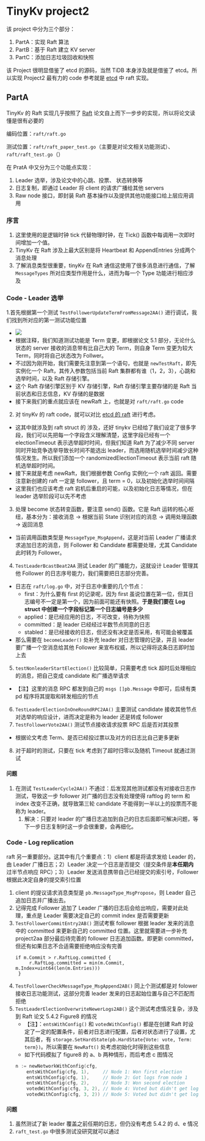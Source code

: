 # TinyKv project2
该 project 中分为三个部分：
1. PartA：实现 Raft 算法
2. PartB：基于 Raft 建立 KV server
3. PartC：添加日志垃圾回收和快照

该 Project 很明显借鉴了 etcd 的源码，当然 TiDB 本身涉及就是借鉴了 etcd。所以实现 Project2 最有力的 code 参考就是 [etcd](https://github.com/etcd-io/etcd/tree/main/raft) 中 raft 实现。
## PartA
TinyKv 的 Raft 实现几乎按照了 [Raft](https://willzhuang.github.io/2018/03/04/Raft%E8%AE%BA%E6%96%87%E7%BF%BB%E8%AF%91/) 论文自上而下一步步的实现，所以将论文读懂是很有必要的

编码位置：`raft/raft.go` 

测试位置：`raft/raft_paper_test.go`（主要是对论文相关功能测试）、`raft/raft_test.go`（）

在 PratA 中又分为三个功能点实现：

1.  Leader 选举，涉及论文中的心跳、投票、 状态转换等
2.  日志复制，即通过 Leader 将 client 的请求广播给其他 servers
3.  Raw node 接口，即封装 Raft 基本操作以及提供其他功能接口给上层应用调用

### 序言
1. 这里使用的是逻辑时钟 tick 代替物理时钟，在 Tick() 函数中每调用一次即时间增加一个值。
2. TinyKv 在 Raft 涉及上最大区别是将 Heartbeat 和 AppendEntries 分成两个消息处理
3. 了解消息类型很重要，tinyKv 在 Raft 通信这使用了很多消息进行通信，了解 `MessageTypes` 所对应类型作用是什么，进而为每一个 Type 功能进行相应涉及

### Code - Leader 选举
1.首先根据第一个测试 `TestFollowerUpdateTermFromMessage2AA()` 进行调试，我们找到所对应的第一测试功能位置
  - ![](https://cdn.jsdelivr.net/gh/Beeter-yong/pictures/imgTwo/20210717202348.png)
  - 根据注释，我们知道测试功能是 Term 变更，即根据论文 5.1 部分，无论什么状态的 server 接收的消息带有比自己大的 Term，则自身 Term 变更为较大 Term，同时将自己状态改为 Follwer。
  - 不过因为刚开始，我们需要先注意到第一个语句，也就是 `newTestRaft`，即先实例化一个 Raft，其传入参数包括当前 Raft 集群都有谁（1，2，3），心跳和选举时间，以及 Raft 存储引擎。
  - 这个 Raft 存储引擎区别于 KV 存储引擎，Raft 存储引擎主要存储的是 Raft 当前状态和日志信息，KV 存储的是数据
  - 接下来我们的重点就应该在 newRaft 上，也就是对 `raft/raft.go` code
2. 对 tinyKv 的 raft code，就可以对比 [etcd 的 raft](https://github.com/etcd-io/etcd/blob/main/raft/raft.go#L318:6) 进行考虑。
  - 这其中就涉及到 raft struct 的 涉及，还好 tinykv 已经给了我们设定了很多字段，我们可以先把每一个字段含义理解清楚，这里字段已经有一个 electionTimeout 表示选举超时时间，但我们知道 Raft 为了减少不同 server 同时开始竞争选举导致长时间不能选出 leader，而选用随机选举时间减少这种情况发生。所以我们添加一个 randomizedElectionTimeout 表示当前 raft 随机选举超时时间。
  - 接下来就是考虑 newRaft，我们根据参数 Config 实例化一个 raft 返回。需要注意新创建的 raft 一定是 follower，且 term = 0，以及初始化选举时间间隔
  - 这里我们也应该考虑 raft 宕机后重启的可能，以及初始化日志等情况，但在 leader 选举阶段可以先不考虑
3. 处理 become 状态转变函数，要注意 send() 函数。它是 Raft 运转的核心枢纽，基本分为：接收消息 -> 根据当前 State 识别对应的消息 -> 调用处理函数 -> 返回消息
  - 当前调用函数类型是 `MessageType_MsgAppend`，这是对当前 Leader 广播请求求追加日志的消息，则 Follower 和 Candidate 都需要处理，尤其 Candidate 此时转为 Follower。
4. `TestLeaderBcastBeat2AA` 测试 Leader 的广播能力，这就设计 Leader 管理其他 Follower 的日志序号能力，我们需要把日志部分完善。
  - 日志在 `raft/log.go` 中，对于日志中重要的几个节点：
    - first：为什么要有 first 的记录呢，因为 first 虽说位置在第一位，但其日志编号不一定是第一个，因为前面可能还有快照。**于是我们要在 Log struct 中创建一个字段标记第一个日志编号是多少**
    - applied：是已经应用的日志，不可改变，待称为快照
    - committed：是 leader 已经经过半数节点同意的日志
    - stabled：是已经接收的日志，但还没有决定是否采用，有可能会被覆盖
  - 那么需要在 `becomeLeader()` 处补充 leader 对日志管理的记录，并且 leader 要广播一个空消息给其他 Follower 来宣布权威，所以记得将这条日志即时加上去
5. `testNonleaderStartElection()` 比较简单，只需要考虑 tick 超时后处理相应的消息，把自己变成 candidate 和广播选举请求
  - 【注】这里的消息 RPC 都发到自己的 `msgs []pb.Message` 中即可，后续有类 pd 程序将其提取和转发相应的节点
6. `TestLeaderElectionInOneRoundRPC2AA()` 主要测试 candidate 接收其他节点对选举的响应设计，进而决定是称为 leader 还是转成 follower
7. `TestFollowerVote2AA()` 测试节点接收请求投票 RPC 后是否对其投票
  - 根据论文考虑 Term、是否已经投过票以及对方的日志比自己更多更新
8. 对于超时的测试，只要在 tick 考虑到了超时归零以及随机 Timeout 就通过测试

#### 问题
1. 在测试 `TestLeaderCycle2AA()`  不通过：后发现其他测试都没有对接收日志作测试，导致这一步 follower 对广播的日志没有处理使得 raftlog 的 term 和 index 改变不正确，就导致第三轮 candidate 不能得到一半以上的投票而不能称为 leader。
   1. 解决：只要对 leader 的广播日志追加到自己的日志后面即可解决问题，等下一步日志复制时这一步会很重要，会再细化。

### Code - Log replication
raft 另一重要部分。这其中有几个重要点：1）client 都是将请求发给 Leader 的，由 Leader 广播日志；2）Leader 决定一个日志是否提交（提交条件是**本任期内**过半节点响应 RPC）；3）Leader 发送消息携带自己已经提交的索引号，Follower 根据此决定自身的提交索引位置

1. client 的提议请求消息类型是 `pb.MessageType_MsgPropose`，则 Leader 自己追加日志并广播出去。
2. 记得完成 Follower 追加了 Leader 广播的日志后会给出响应，需要对此处理，重点是 Leader 需要决定自己的 commit index 是否需要更新
3. `TestFollowerCommitEntry2AB()` 测试考察 follower 根据 leader 发来的消息中的 committed 来更新自己的 committed 位置。这里就需要进一步补充 project2aa 部分最后待完善的 follower 日志追加函数。即更新 committed，但还有如果日志不合适需要拒绝响应没有完善
   ```
   if m.Commit > r.RaftLog.committed {
		r.RaftLog.committed = min(m.Commit, m.Index+uint64(len(m.Entries)))
	}
   ```
4. `TestFollowerCheckMessageType_MsgAppend2AB()` 同上个测试都是对 folower 接收日志功能测试，这部分完善 leader 发来的日志起始位置与自己不匹配而拒绝
5. `TestLeaderElectionOverwriteNewerLogs2AB()` 这个测试考虑情况复杂，涉及到 Raft 论文 5.4.2 Figure8 的情况
   - 【注】：`entsWithConfig()` 和 `votedWithConfig()` 都是在创建 Raft 时设定了一定的配置条件，前者对日志进行配置，后者对状态进行了设置，尤其后者，有 `storage.SetHardState(pb.HardState{Vote: vote, Term: term})`。所以需要在 `NewRaft()` 处考虑初始化时得到这些信息
   - 如下代码模拟了 figure8 的 a、b 两种情形，而后考虑 c 图情况
    ```go
    n := newNetworkWithConfig(cfg,
		entsWithConfig(cfg, 1),     // Node 1: Won first election
		entsWithConfig(cfg, 1),     // Node 2: Got logs from node 1
		entsWithConfig(cfg, 2),     // Node 3: Won second election
		votedWithConfig(cfg, 3, 2), // Node 4: Voted but didn't get logs
		votedWithConfig(cfg, 3, 2)) // Node 5: Voted but didn't get logs
    ```

#### 问题
1. 虽然测试了新 leader 覆盖之前任期的日志，但仍没有考虑 5.4.2 的 d、e 情况
2. `raft_test.go` 中很多测试没研究就可以通过 
